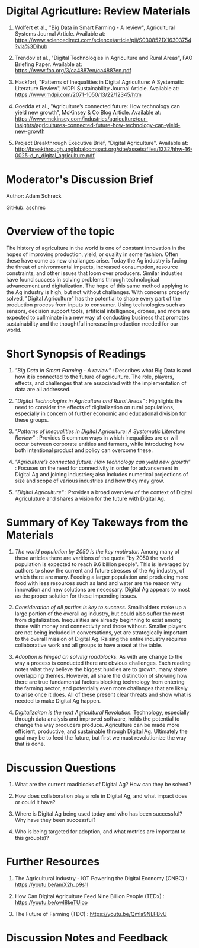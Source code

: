 # Digital Agricutlure: Review Materials

1. Wolfert et al., "Big Data in Smart Farming - A review", Agricultural Systems Journal Article. Available at: https://www.sciencedirect.com/science/article/pii/S0308521X16303754?via%3Dihub

2. Trendov et al., "Digital Technologies in Agriculture and Rural Areas", FAO Briefing Paper. Available at: https://www.fao.org/3/ca4887en/ca4887en.pdf

3. Hackfort, "Patterns of Inequalities in Digital Agriculture: A Systematic Literature Review", MDPI Sustainability Journal Article.  Available at: https://www.mdpi.com/2071-1050/13/22/12345/htm

4. Goedda et al., "Agriculture’s connected future: How technology can yield new growth", McKinsey & Co Blog Article. Available at: https://www.mckinsey.com/industries/agriculture/our-insights/agricultures-connected-future-how-technology-can-yield-new-growth

5. Project Breakthrough Executive Brief, "Digital Agriculture". Available at: http://breakthrough.unglobalcompact.org/site/assets/files/1332/hhw-16-0025-d_n_digital_agriculture.pdf

# Moderator's Discussion Brief
Author: Adam Schreck

GitHub: aschrec

# Overview of the topic

The history of agriculture in the world is one of constant innovation in the hopes of improving production, yield, or quality in some fashion. Often these have come as new challanges arise. Today the Ag industry is facing the threat of enivronmental impacts, increased consumption, resource constraints, and other issues that loom over producers. Similar industies have found success in solving problems through technological advancement and digitalization. The hope of this same method applying to the Ag industry is high, but not without challanges. With concerns properly solved, "Digital Agriculture" has the potential to shape every part of the production process from inputs to consumer. Using technologies such as sensors, decision support tools, artificial intelligance, drones, and more are expected to cullminate in a new way of conducting business that promotes sustainability and the thoughtful increase in production needed for our world.
 

# Short Synopsis of Readings

1) *"Big Data in Smart Farming - A review"* : Describes what Big Data is and how it is connected to the future of agriculture. The role, players, effects, and challenges that are associated with the implementation of data are all addressed.

2) *"Digital Technologies in Agriculture and Rural Areas"* : Highlights the need to consider the effects of digitalization on rural populations, especially in concern of further economic and educational division for these groups. 

3) *"Patterns of Inequalities in Digital Agriculture: A Systematic Literature Review"* : Provides 5 common ways in which inequalities are or will occur between corporate entities and farmers, while introducing how both intentional product and policy can overcome these.

4) *"Agriculture’s connected future: How technology can yield new growth"* : Focuses on the need for connectivity in order for advancement in Digital Ag and joining industries; also includes numerical projections of size and scope of various industries and how they may grow.

5) *"Digital Agriculture"* : Provides a broad overview of the context of Digital Agriculuture and shares a vision for the future with Digital Ag.

# Summary of Key Takeways from the Materials

1) *The world population by 2050 is the key motivator.* Among many of these articles there are varitions of the quote "by 2050 the world population is expected to reach 9.6 billion people". This is leveraged by authors to show the current and future stresses of the Ag industry, of which there are many. Feeding a larger population and producing more food with less resources such as land and water are the reason why innovation and new solutions are necessary. Digital Ag appears to most as the proper solution for these impending issues.

2) *Consideration of all parties is key to success.* Smallholders make up a large portion of the overall ag industry, but could also suffer the most from digitalization. Inequalities are already beginning to exist among those with money and connectivity and those without. Smaller players are not being included in conversations, yet are strategically important to the overall mission of Digital Ag. Raising the entire industry requires collaborative work and all groups to have a seat at the table.

3) *Adoption is hinged on solving roadblocks.* As with any change to the way a process is conducted there are obvious challenges. Each reading notes what they believe the biggest hurdles are to growth, many share overlapping themes. However, all share the distinction of showing how there are true fundamental factors blocking technology from entering the farming sector, and potentially even more challanges that are likely to arise once it does. All of these present clear threats and show what is needed to make Digital Ag happen.

4) *Digitalizaiton is the next Agricultural Revolution.* Technology, especially through data analysis and improved software, holds the potential to change the way producers produce. Agriculture can be made more efficient, productive, and sustainable through Digital Ag. Ultimately the goal may be to feed the future, but first we must revolutionize the way that is done.


# Discussion Questions

1) What are the current roadblocks of Digital Ag? How can they be solved?

2) How does collaboration play a role in Digital Ag, and what impact does or could it have?

3) Where is Digital Ag being used today and who has been successful? Why have they been successful?

4) Who is being targeted for adoption, and what metrics are important to this group(s)?

# Further Resources

1) The Agricultural Industry - IOT Powering the Digital Economy (CNBC) : https://youtu.be/amX2h_p9s1I

2) How Can Digital Agriculture Feed Nine Billion People (TEDx) : https://youtu.be/owl8keTUioo

3) The Future of Farming (TDC) : https://youtu.be/Qmla9NLFBvU


# Discussion Notes and Feedback